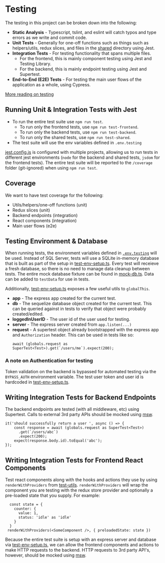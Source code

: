 # Testing

The testing in this project can be broken down into the following:

* **Static Analysis** - Typescript, tslint, and eslint will catch typos and type errors as we write and commit code.
* **Unit Tests** - Generally for one-off functions such as things such as helpers/utils, redux slices, and files in the [shared](src/shared) directory using Jest.
* **Integration Tests** - For testing functionality that spans multiple files. 
  * For the frontend, this is mainly component testing using Jest and Testing Library.
  * For the backend, this is mainly endpoint testing using Jest and Supertest.
* **End-to-End (E2E) Tests** - For testing the main user flows of the application as a whole, using Cypress.

[More reading on testing](https://kentcdodds.com/blog/static-vs-unit-vs-integration-vs-e2e-tests)

## Running Unit & Integration Tests with Jest

* To run the entire test suite use `npm run test`.
    * To run only the frontend tests, use `npm run test-frontend`.
    * To run only the backend tests, use `npm run test-backend`.
    * To run only the shared tests, use `npm run test-shared`.
* The test suite will use the env variables defined in `.env.testing`
    
[jest.config.js](jest.config.js) is configured with multiple projects, allowing us to run tests in different jest environments (`node` for the backend and shared tests, `jsdom` for the frontend tests). The entire test suite will be reported to the `/coverage` folder (git-ignored) when using `npm run test`.

## Coverage
We want to have test coverage for the following:
* Utils/helpers/one-off functions (unit)
* Redux slices (unit)
* Backend endpoints (integration)
* React components (integration)
* Main user flows (e2e)

## Testing Environment & Database
When running tests, the environment variables defined in [`.env.testing`](../.env.testing) will be used. Instead of SQL Server, tests will use a SQLite in-memory database that is built as part of the setup in [test-env-setup.ts](../src/backend/utils/testing-utils/test-env-setup.ts). Every test will receieve a fresh database, so there is no need to manage data cleanup between tests. The entire mock database fixture can be found in [mock-db.ts](../src/backend/utils/mocks/mock-db.ts). Data can be added to `testData` for use in tests.

Additionally, [test-env-setup.ts](../src/backend/utils/testing-utils/test-env-setup.ts) exposes a few useful utils to `globalThis`.
* **app** - The express app created for the current test.
* **db** - The sequelize database object created for the current test. This can be queried against in tests to verify that object were probably created/edited.
* **loggedInUserID** - The user id of the user used for testing.
* **server** - The express server created from ```app.listen(...)```
* **request** - A supertest object already bootstrapped with the express app and `Authorization` header. This can be used in tests like so:
   ```
   await (globals.request as SuperTest<Test>).get(`/users/me`).expect(200);
### A note on Authentication for testing
Token validation on the backend is bypassed for automated testing via the `BYPASS_AUTH` environment variable. The test user token and user id is hardcoded in [test-env-setup.ts](../src/backend/utils/testing-utils/test-env-setup.ts).
## Writing Integration Tests for Backend Endpoints
The backend endpoints are tested (with all middleware, etc) using Supertest. Calls to external 3rd party APIs should be mocked using [msw](https://www.npmjs.com/package/msw).
```
it('should successfully return a user ', async () => {
    const response = await (globals.request as SuperTest<Test>)
      .get(`/users/abc`)
      .expect(200);
    expect(response.body.id).toEqual('abc');
});
```
## Writing Integration Tests for Frontend React Components
Test react components along with the hooks and actions they use by using `renderWithProviders` from [test-utils](../src/frontend/utils/test-utils.tsx). `renderWithProviders` will wrap the component you are testing with the redux store provider and optionally a pre-loaded state that you supply. For example:
```
  const state = {
    counter: {
      value: 1,
      status: 'idle' as 'idle'
    }
  }
 renderWithProviders(<SomeComponent />, { preloadedState: state })
```
Because the entire test suite is setup with an express server and database via [test-env-setup.ts](../src/backend/utils/testing-utils/test-env-setup.ts), we can allow the frontend components and actions to make HTTP requests to the backend. HTTP requests to 3rd party API's, however, should be mocked using [msw](https://www.npmjs.com/package/msw).